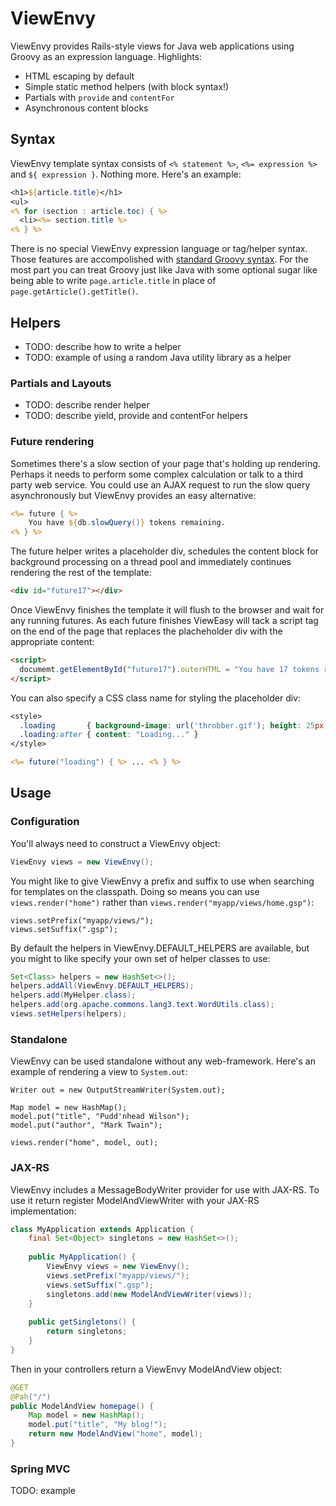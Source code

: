 ViewEnvy
========

ViewEnvy provides Rails-style views for Java web applications using Groovy as an expression language. Highlights:

* HTML escaping by default
* Simple static method helpers (with block syntax!)
* Partials with `provide` and `contentFor`
* Asynchronous content blocks

Syntax
------

ViewEnvy template syntax consists of `<% statement %>`, `<%= expression %>` and `${ expression }`. Nothing more. 
Here's an example:

```jsp
<h1>${article.title}</h1>
<ul>
<% for (section : article.toc) { %>
  <li><%= section.title %>
<% } %>
```

There is no special ViewEnvy expression language or tag/helper syntax. Those features are accompolished
with [standard Groovy syntax](http://groovy.codehaus.org/User+Guide). For the most part you can treat 
Groovy just like Java with some optional sugar like being able to write `page.article.title` in place 
of `page.getArticle().getTitle()`.

Helpers
-------

* TODO: describe how to write a helper
* TODO: example of using a random Java utility library as a helper

### Partials and Layouts

* TODO: describe render helper
* TODO: describe yield, provide and contentFor helpers

### Future rendering

Sometimes there's a slow section of your page that's holding up rendering. Perhaps it needs to perform
some complex calculation or talk to a third party web service. You could use an AJAX request to run
the slow query asynchronously but ViewEnvy provides an easy alternative:

```jsp
<%= future { %>
    You have ${db.slowQuery()} tokens remaining.
<% } %>
```

The future helper writes a placeholder div, schedules the content block for background processing
on a thread pool and immediately continues rendering the rest of the template:

```html
<div id="future17"></div>
```

Once ViewEnvy finishes the template it will flush to the browser and wait for any running futures. As each future
finishes ViewEasy will tack a script tag on the end of the page that replaces the placheholder div
with the appropriate content:

```html
<script>
  documemt.getElementById("future17").outerHTML = "You have 17 tokens remaining.";
</script>
```

You can also specify a CSS class name for styling the placeholder div:

```jsp
<style>
  .loading       { background-image: url('throbber.gif'); height: 25px; width: 25px; }
  .loading:after { content: "Loading..." }
</style>

<%= future("loading") { %> ... <% } %>
```

Usage
-----

### Configuration

You'll always need to construct a ViewEnvy object:

```java
ViewEnvy views = new ViewEnvy();
```

You might like to give ViewEnvy a prefix and suffix to use when searching for templates on the classpath. Doing
so means you can use `views.render("home")` rather than `views.render("myapp/views/home.gsp")`:

```
views.setPrefix("myapp/views/");
views.setSuffix(".gsp");
```

By default the helpers in ViewEnvy.DEFAULT_HELPERS are available, but you might to like specify your own 
set of helper classes to use:

```java
Set<Class> helpers = new HashSet<>();
helpers.addAll(ViewEnvy.DEFAULT_HELPERS);
helpers.add(MyHelper.class);
helpers.add(org.apache.commons.lang3.text.WordUtils.class);
views.setHelpers(helpers);
```

### Standalone

ViewEnvy can be used standalone without any web-framework. Here's an example of rendering a view 
to `System.out`:

```
Writer out = new OutputStreamWriter(System.out);

Map model = new HashMap();
model.put("title", "Pudd'nhead Wilson");
model.put("author", "Mark Twain");

views.render("home", model, out);
```

### JAX-RS

ViewEnvy includes a MessageBodyWriter provider for use with JAX-RS. To use it return register ModelAndViewWriter
with your JAX-RS implementation:

```java
class MyApplication extends Application {
    final Set<Object> singletons = new HashSet<>();
    
    public MyApplication() {
        ViewEnvy views = new ViewEnvy();
        views.setPrefix("myapp/views/");
        views.setSuffix(".gsp");
        singletons.add(new ModelAndViewWriter(views));
    }
    
    public getSingletons() {
        return singletons;
    }
}
```

Then in your controllers return a ViewEnvy ModelAndView object:

```java
@GET
@Pah("/")
public ModelAndView homepage() {
    Map model = new HashMap();
    model.put("title", "My blog!");
    return new ModelAndView("home", model);
}
```

### Spring MVC

TODO: example
